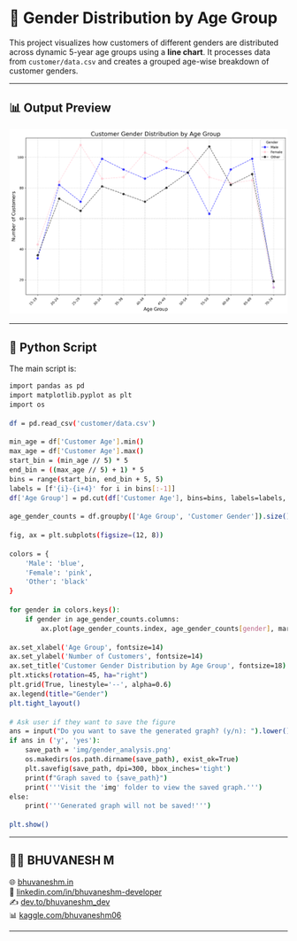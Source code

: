 # 👥 Gender Distribution by Age Group

This project visualizes how customers of different genders are distributed across dynamic 5-year age groups using a **line chart**. It processes data from `customer/data.csv` and creates a grouped age-wise breakdown of customer genders.

---

## 📊 Output Preview

![Customer Gender Analysis Line Chart](https://raw.githubusercontent.com/bhuvanesh-m-dev/ds-intern-unified-mentor/refs/heads/main/customer/img/gender_analysis.png)

---

## 🐍 Python Script

The main script is:

```bash
import pandas as pd
import matplotlib.pyplot as plt
import os

df = pd.read_csv('customer/data.csv')

min_age = df['Customer Age'].min()
max_age = df['Customer Age'].max()
start_bin = (min_age // 5) * 5
end_bin = ((max_age // 5) + 1) * 5
bins = range(start_bin, end_bin + 5, 5)
labels = [f'{i}-{i+4}' for i in bins[:-1]]
df['Age Group'] = pd.cut(df['Customer Age'], bins=bins, labels=labels, right=False, include_lowest=True)

age_gender_counts = df.groupby(['Age Group', 'Customer Gender']).size().unstack(fill_value=0)

fig, ax = plt.subplots(figsize=(12, 8))

colors = {
    'Male': 'blue',
    'Female': 'pink',
    'Other': 'black'
}

for gender in colors.keys():
    if gender in age_gender_counts.columns:
        ax.plot(age_gender_counts.index, age_gender_counts[gender], marker='o', linestyle='--', color=colors[gender], label=gender, alpha=0.7)

ax.set_xlabel('Age Group', fontsize=14)
ax.set_ylabel('Number of Customers', fontsize=14)
ax.set_title('Customer Gender Distribution by Age Group', fontsize=18)
plt.xticks(rotation=45, ha="right")
plt.grid(True, linestyle='--', alpha=0.6)
ax.legend(title="Gender")
plt.tight_layout()

# Ask user if they want to save the figure
ans = input("Do you want to save the generated graph? (y/n): ").lower()
if ans in ('y', 'yes'):
    save_path = 'img/gender_analysis.png'
    os.makedirs(os.path.dirname(save_path), exist_ok=True)
    plt.savefig(save_path, dpi=300, bbox_inches='tight')
    print(f"Graph saved to {save_path}")
    print('''Visit the 'img' folder to view the saved graph.''')
else:
    print('''Generated graph will not be saved!''')

plt.show()

```

---

## 🙋‍♂️ BHUVANESH M 

🌐 [bhuvaneshm.in](https://bhuvaneshm.in)   
🔗 [linkedin.com/in/bhuvaneshm-developer](https://www.linkedin.com/in/bhuvaneshm-developer)   
✍️ [dev.to/bhuvaneshm\_dev](https://dev.to/bhuvaneshm_dev)   
📊 [kaggle.com/bhuvaneshm06](https://www.kaggle.com/bhuvaneshm06)    

---
